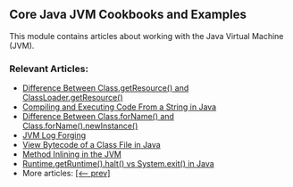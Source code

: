 ## Core Java JVM Cookbooks and Examples

This module contains articles about working with the Java Virtual Machine (JVM).

### Relevant Articles: 

- [Difference Between Class.getResource() and ClassLoader.getResource()](https://www.baeldung.com/java-class-vs-classloader-getresource)
- [Compiling and Executing Code From a String in Java](https://www.baeldung.com/java-string-compile-execute-code)
- [Difference Between Class.forName() and Class.forName().newInstance()](https://www.baeldung.com/java-class-forname-vs-class-forname-newinstance)
- [JVM Log Forging](https://www.baeldung.com/jvm-log-forging)
- [View Bytecode of a Class File in Java](https://www.baeldung.com/java-class-view-bytecode)
- [Method Inlining in the JVM](https://www.baeldung.com/jvm-method-inlining)
- [Runtime.getRuntime().halt() vs System.exit() in Java](https://www.baeldung.com/java-runtime-halt-vs-system-exit)
- More articles: [[<-- prev]](/core-java-modules/core-java-jvm-2)
